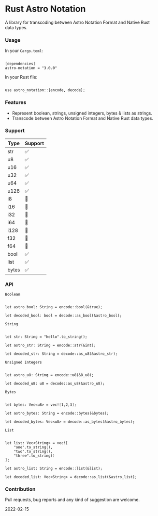 # Rust Astro Notation
A library for transcoding between Astro Notation Format and Native Rust data types.

### Usage

In your `Cargo.toml`:

```

[dependencies]
astro-notation = "3.0.0"

```

In your Rust file:

```

use astro_notation::{encode, decode};

```

### Features
- Represent boolean, strings, unsigned integers, bytes & lists as strings.
- Transcode between Astro Notation Format and Native Rust data types.

### Support
| Type | Support |
|---|---|
| str | ✅ |
| u8 | ✅ |
| u16 | ✅ |
| u32 | ✅ |
| u64 | ✅ |
| u128 | ✅ |
| i8 | 🚧 |
| i16 | 🚧 |
| i32 | 🚧 |
| i64 | 🚧 |
| i128 | 🚧 |
| f32 | 🚧 |
| f64 | 🚧 |
| bool | ✅ |
| list | ✅ |
| bytes | ✅ |

### API

`Boolean`

```

let astro_bool: String = encode::bool(&true);

let decoded_bool: bool = decode::as_bool(&astro_bool);

```

`String`

```

let str: String = "hello".to_string();

let astro_str: String = encode::str(&int);

let decoded_str: String = decode::as_u8(&astro_str);

```

`Unsigned Integers`

```

let astro_u8: String = encode::u8(&8_u8);

let decoded_u8: u8 = decode::as_u8(&astro_u8);

```

`Bytes`

```

let bytes: Vec<u8> = vec![1,2,3];

let astro_bytes: String = encode::bytes(&bytes);

let decoded_bytes: Vec<u8> = decode::as_bytes(&astro_bytes);

```

`List`

```

let list: Vec<String> = vec![
    "one".to_string(),
    "two".to_string(),
    "three".to_string()
];

let astro_list: String = encode::list(&list);

let decoded_list: Vec<String> = decode::as_list(&astro_list);

```

<!-- `HashMap`

```

let hmap: HashMap<String, String> = HashMap::from([
    ("key_1".to_string(), "val_1".to_string()),
    ("key_2".to_string(), "val_2".to_string()),
    ("key_3".to_string(), "val_3".to_string()),
    ("key_4".to_string(), "val_4".to_string())
]);

let astro_hmap: String = encode::hashmap(&hmap);

let decoded_hmap: HashMap<String, String> = decode::as_hashmap(&astro_hmap);

``` -->


### Contribution
Pull requests, bug reports and any kind of suggestion are welcome.

2022-02-15
